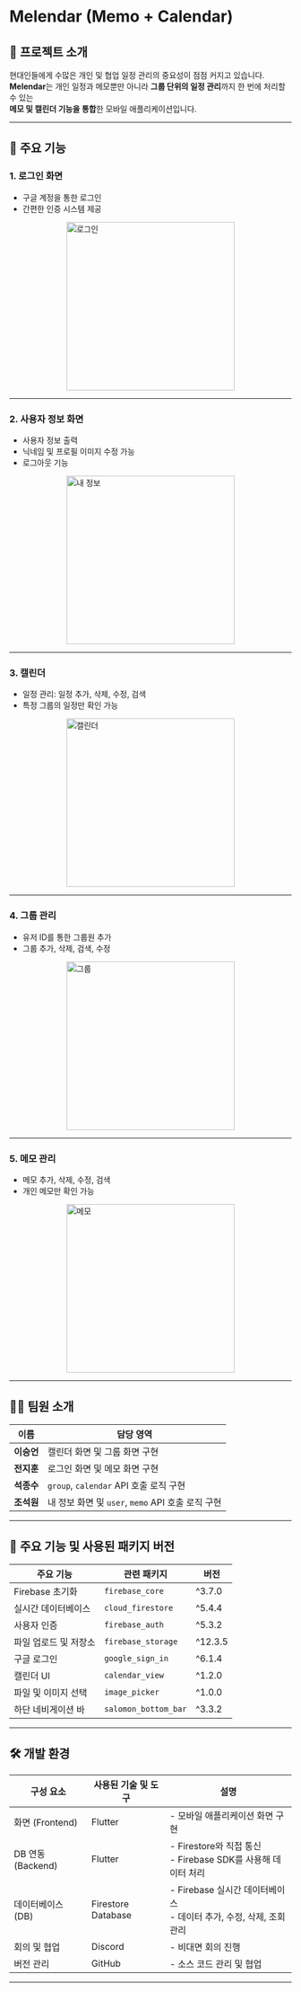 # Melendar (Memo + Calendar)

## 📖 프로젝트 소개
현대인들에게 수많은 개인 및 협업 일정 관리의 중요성이 점점 커지고 있습니다.  
**Melendar**는 개인 일정과 메모뿐만 아니라 **그룹 단위의 일정 관리**까지 한 번에 처리할 수 있는  
**메모 및 캘린더 기능을 통합**한 모바일 애플리케이션입니다.

---

## 🌟 주요 기능

### 1. **로그인 화면**
- 구글 계정을 통한 로그인
- 간편한 인증 시스템 제공

<img src="https://github.com/user-attachments/assets/58433ffa-57ee-41b3-9d63-e8f47b5a30ce" alt="로그인" width="300" style="display: block; margin: auto;">

---

### 2. **사용자 정보 화면**
- 사용자 정보 출력
- 닉네임 및 프로필 이미지 수정 가능
- 로그아웃 기능

<img src="https://github.com/user-attachments/assets/c5d6b612-eb6b-44d5-9baa-51a9f468a72d" alt="내 정보" width="300" style="display: block; margin: auto;">

---

### 3. **캘린더**
- 일정 관리: 일정 추가, 삭제, 수정, 검색
- 특정 그룹의 일정만 확인 가능

<img src="https://github.com/user-attachments/assets/dc9177c0-84d5-455d-a22c-0aaf57a92dbc" alt="캘린더" width="300" style="display: block; margin: auto;">

---

### 4. **그룹 관리**
- 유저 ID를 통한 그룹원 추가
- 그룹 추가, 삭제, 검색, 수정

<img src="https://github.com/user-attachments/assets/56242895-b3d3-4f04-ad3e-9c8a9bee357b" alt="그룹" width="300" style="display: block; margin: auto;">

---

### 5. **메모 관리**
- 메모 추가, 삭제, 수정, 검색
- 개인 메모만 확인 가능

<img src="https://github.com/user-attachments/assets/5e6de989-53c7-40e9-a9c0-741929699489" alt="메모" width="300" style="display: block; margin: auto;">

---

## 🧑‍💻 팀원 소개

| 이름       | 담당 영역                                  |
|------------|------------------------------------------|
| **이승언** | 캘린더 화면 및 그룹 화면 구현               |
| **전지훈** | 로그인 화면 및 메모 화면 구현               |
| **석종수** | `group`, `calendar` API 호출 로직 구현       |
| **조석원** | 내 정보 화면 및 `user`, `memo` API 호출 로직 구현 |

---

## 🔧 주요 기능 및 사용된 패키지 버전

| 주요 기능                | 관련 패키지          | 버전     |
|-------------------------|---------------------|---------|
| Firebase 초기화      | `firebase_core`     | ^3.7.0  |
| 실시간 데이터베이스   | `cloud_firestore`    | ^5.4.4  |
| 사용자 인증          | `firebase_auth`     | ^5.3.2  |
| 파일 업로드 및 저장소 | `firebase_storage`  | ^12.3.5 |
| 구글 로그인          | `google_sign_in`    | ^6.1.4  |
| 캘린더 UI           | `calendar_view`     | ^1.2.0  |
| 파일 및 이미지 선택   | `image_picker`      | ^1.0.0  |
| 하단 네비게이션 바    | `salomon_bottom_bar`| ^3.3.2  |

---

## 🛠️ 개발 환경

| 구성 요소               | 사용된 기술 및 도구          | 설명                                     |
|-----------------------|------------------------|----------------------------------------|
| 화면 (Frontend)    | Flutter                | - 모바일 애플리케이션 화면 구현 |
| DB 연동 (Backend)  | Flutter                | - Firestore와 직접 통신<br>- Firebase SDK를 사용해 데이터 처리 |
| 데이터베이스 (DB)   | Firestore Database     | - Firebase 실시간 데이터베이스<br>- 데이터 추가, 수정, 삭제, 조회 관리 |
| 회의 및 협업        | Discord                | - 비대면 회의 진행 |
| 버전 관리          | GitHub                 | - 소스 코드 관리 및 협업 |

---
